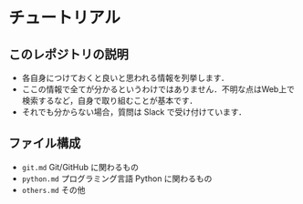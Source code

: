 # チュートリアル

## このレポジトリの説明

- 各自身につけておくと良いと思われる情報を列挙します．
- ここの情報で全てが分かるというわけではありません．不明な点はWeb上で検索するなど，自身で取り組むことが基本です．
- それでも分からない場合，質問は Slack で受け付けています．

## ファイル構成

- `git.md` Git/GitHub に関わるもの
- `python.md` プログラミング言語 Python に関わるもの
- `others.md` その他
